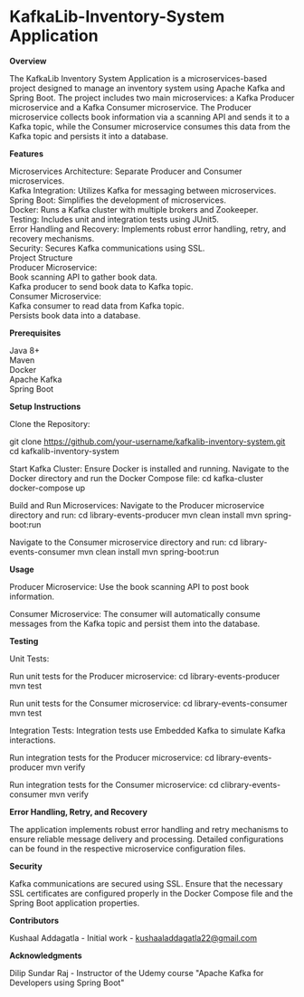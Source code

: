 # KafkaLib-Inventory-System Application


**Overview**

The KafkaLib Inventory System Application is a microservices-based project designed to manage an inventory system using Apache Kafka and Spring Boot. The project includes two main microservices: a Kafka Producer microservice and a Kafka Consumer microservice. The Producer microservice collects book information via a scanning API and sends it to a Kafka topic, while the Consumer microservice consumes this data from the Kafka topic and persists it into a database.


**Features**

Microservices Architecture: Separate Producer and Consumer microservices. <br>
Kafka Integration: Utilizes Kafka for messaging between microservices. <br>
Spring Boot: Simplifies the development of microservices. <br>
Docker: Runs a Kafka cluster with multiple brokers and Zookeeper. <br>
Testing: Includes unit and integration tests using JUnit5. <br>
Error Handling and Recovery: Implements robust error handling, retry, and recovery mechanisms. <br>
Security: Secures Kafka communications using SSL. <br>
Project Structure <br>
Producer Microservice: <br>
Book scanning API to gather book data. <br>
Kafka producer to send book data to Kafka topic. <br>
Consumer Microservice: <br>
Kafka consumer to read data from Kafka topic. <br>
Persists book data into a database. <br>


**Prerequisites**

Java 8+ <br>
Maven <br>
Docker <br>
Apache Kafka <br>
Spring Boot <br>


**Setup Instructions**

Clone the Repository:

git clone https://github.com/your-username/kafkalib-inventory-system.git <br>
cd kafkalib-inventory-system

Start Kafka Cluster:
Ensure Docker is installed and running.
Navigate to the Docker directory and run the Docker Compose file:
cd kafka-cluster
docker-compose up

Build and Run Microservices:
Navigate to the Producer microservice directory and run:
cd library-events-producer
mvn clean install
mvn spring-boot:run

Navigate to the Consumer microservice directory and run:
cd library-events-consumer
mvn clean install
mvn spring-boot:run


**Usage**

Producer Microservice:
Use the book scanning API to post book information. 

Consumer Microservice:
The consumer will automatically consume messages from the Kafka topic and persist them into the database.


**Testing**

Unit Tests:

Run unit tests for the Producer microservice:
cd library-events-producer
mvn test

Run unit tests for the Consumer microservice:
cd library-events-consumer
mvn test


Integration Tests:
Integration tests use Embedded Kafka to simulate Kafka interactions.

Run integration tests for the Producer microservice:
cd library-events-producer
mvn verify

Run integration tests for the Consumer microservice:
cd clibrary-events-consumer
mvn verify


**Error Handling, Retry, and Recovery**

The application implements robust error handling and retry mechanisms to ensure reliable message delivery and processing. Detailed configurations can be found in the respective microservice configuration files.


**Security**

Kafka communications are secured using SSL. Ensure that the necessary SSL certificates are configured properly in the Docker Compose file and the Spring Boot application properties.


**Contributors**

Kushaal Addagatla - Initial work - kushaaladdagatla22@gmail.com

**Acknowledgments**

Dilip Sundar Raj - Instructor of the Udemy course "Apache Kafka for Developers using Spring Boot"
